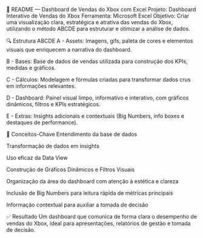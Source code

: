 📄 README — Dashboard de Vendas do Xbox com Excel
Projeto: Dashboard Interativo de Vendas do Xbox
Ferramenta: Microsoft Excel
Objetivo: Criar uma visualização clara, estratégica e atrativa das vendas do Xbox, utilizando o método ABCDE para estruturar e otimizar a análise de dados.

🔍 Estrutura ABCDE
A - Assets:
Imagens, gifs, paleta de cores e elementos visuais que enriquecem a narrativa do dashboard.

B - Bases:
Base de dados de vendas utilizada para construção dos KPIs, medidas e gráficos.

C - Cálculos:
Modelagem e fórmulas criadas para transformar dados crus em informações relevantes.

D - Dashboard:
Painel visual limpo, informativo e interativo, com gráficos dinâmicos, filtros e KPIs estratégicos.

E - Extras:
Insights adicionais e contextuais (Big Numbers, info boxes e destaques de performance).

🧠 Conceitos-Chave
Entendimento da base de dados

Transformação de dados em insights

Uso eficaz da Data View

Construção de Gráficos Dinâmicos e Filtros Visuais

Organização da área do dashboard com atenção à estética e clareza

Inclusão de Big Numbers para leitura rápida de métricas principais

Informação contextual para auxiliar a tomada de decisão

✅ Resultado
Um dashboard que comunica de forma clara o desempenho de vendas do Xbox, ideal para apresentações, relatórios de gestão e tomada de decisão.

